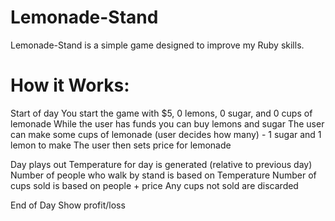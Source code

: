 # Lemonade-Stand

Lemonade-Stand is a simple game designed to improve my Ruby skills.

# How it Works:

Start of day
You start the game with $5, 0 lemons, 0 sugar, and 0 cups of lemonade
While the user has funds you can buy lemons and sugar
The user can make some cups of lemonade (user decides how many) - 1 sugar and 1 lemon to make
The user then sets price for lemonade

Day plays out
Temperature for day is generated (relative to previous day)
Number of people who walk by stand is based on Temperature
Number of cups sold is based on people + price
Any cups not sold are discarded

End of Day
Show profit/loss